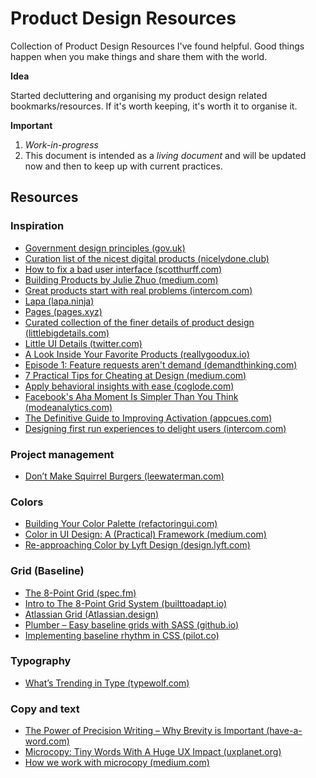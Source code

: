 # Product Design Resources
Collection of Product Design Resources I've found helpful. Good things happen when you make things and share them with the world.

**Idea**

Started decluttering and organising my product design related bookmarks/resources. If it's worth keeping, it's worth it to organise it.

**Important**

1. _Work-in-progress_
2. This document is intended as a _living document_ and will be updated now and then to keep up with current practices.

## Resources

### Inspiration

- [Government design principles (gov.uk)](https://www.gov.uk/guidance/government-design-principles)
- [Curation list of the nicest digital products (nicelydone.club)](http://nicelydone.club)
- [How to fix a bad user interface (scotthurff.com)](http://scotthurff.com/posts/why-your-user-interface-is-awkward-youre-ignoring-the-ui-stack)
- [Building Products by Julie Zhuo (medium.com)](https://medium.com/the-year-of-the-looking-glass/building-products-91aa93bea4bb)
- [Great products start with real problems (intercom.com)](https://www.intercom.com/books/jobs-to-be-done)
- [Lapa (lapa.ninja)](https://www.lapa.ninja)
- [Pages (pages.xyz)](https://www.pages.xyz)
- [Curated collection of the finer details of product design (littlebigdetails.com)](http://littlebigdetails.com)
- [Little UI Details (twitter.com)](https://twitter.com/i/moments/880688233641848832)
- [A Look Inside Your Favorite Products (reallygoodux.io)](https://www.reallygoodux.io)
- [Episode 1: Feature requests aren't demand (demandthinking.com)](https://demandthinking.com/episodes/2017/7/23/episode-1-think-you-might-be-building-the-wrong-thing-youve-misinterpreted-demand)
- [7 Practical Tips for Cheating at Design (medium.com)](https://medium.com/refactoring-ui/7-practical-tips-for-cheating-at-design-40c736799886)
- [Apply behavioral insights with ease (coglode.com)](http://coglode.com)
- [Facebook's Aha Moment Is Simpler Than You Think (modeanalytics.com)](https://blog.modeanalytics.com/facebook-aha-moment-simpler-than-you-think/)
- [The Definitive Guide to Improving Activation (appcues.com)](https://www.appcues.com/blog/guide-improving-activation)
- [Designing first run experiences to delight users (intercom.com)](https://www.intercom.com/blog/designing-first-run-experiences-to-delight-users/)

### Project management

- [Don’t Make Squirrel Burgers (leewaterman.com)](http://leewaterman.com/dont-make-squirrel-burgers/)

### Colors

- [Building Your Color Palette (refactoringui.com)](https://refactoringui.com/previews/building-your-color-palette/)
- [Color in UI Design: A (Practical) Framework (medium.com)](https://medium.com/@erikdkennedy/color-in-ui-design-a-practical-framework-e18cacd97f9e)
- [Re-approaching Color by Lyft Design (design.lyft.com)](https://design.lyft.com/re-approaching-color-9e604ba22c88)

### Grid (Baseline)

- [The 8-Point Grid (spec.fm)](https://spec.fm/specifics/8-pt-grid)
- [Intro to The 8-Point Grid System (builttoadapt.io)](https://builttoadapt.io/intro-to-the-8-point-grid-system-d2573cde8632)
- [Atlassian Grid (Atlassian.design)](https://atlassian.design/guidelines/product/foundations/grid)
- [Plumber – Easy baseline grids with SASS (github.io)](https://jamonserrano.github.io/plumber-sass/)
- [Implementing baseline rhythm in CSS (pilot.co)](https://pilot.co/blog/implementing-baseline-rhythm-in-css/)

### Typography

- [What’s Trending in Type (typewolf.com)](https://www.typewolf.com/)

### Copy and text

- [The Power of Precision Writing – Why Brevity is Important (have-a-word.com)](http://have-a-word.com/why-brevity-is-important/)
- [Microcopy: Tiny Words With A Huge UX Impact (uxplanet.org)](https://uxplanet.org/microcopy-tiny-words-with-a-huge-ux-impact-90140acc6e42)
- [How we work with microcopy (medium.com)](https://medium.com/bakken-b%C3%A6ck/how-we-work-with-microcopy-e467ba598604)
